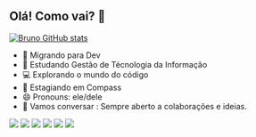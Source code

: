 ## Olá! Como vai? 👋

[![Bruno GitHub stats](https://github-readme-stats.vercel.app/api?username=brun-psilva)](https://github.com/brun-psilva/github-readme-stats)

- 🔰 Migrando para Dev
- 🌱 Estudando Gestão de Técnologia da Informação
- 💻 Explorando o mundo do código
- 🏢 Estagiando em Compass
- 😄 Pronouns: ele/dele
- 💬 Vamos conversar : Sempre aberto a colaborações e ideias.


<div>
 <a href="https://instagram.com/bpersilvaa" target="_blank"><img src="https://img.shields.io/badge/-Instagram-%23E4405F?style=for-the-badge&logo=instagram&logoColor=white" target="_blank"></a>
<a href="https://www.linkedin.com/in/bruno-pereirasilva/" target="_blank"><img src="https://img.shields.io/badge/-LinkedIn-%230077B5?style=for-the-badge&logo=linkedin&logoColor=white" target="_blank"></a> 
<a href = "mailto:gtiuniasselvi.bruno@gmail.com"><img src="https://img.shields.io/badge/-Gmail-%23333?style=for-the-badge&logo=gmail&logoColor=white" target="_blank"></a>
<a href = "mailto:bruno_silvap@outlook.com"><img src="https://img.shields.io/badge/-email-%23333?style=for-the-badge&logo=Outlook&logoColor=white" target="_blank"></a>
<a href = "https://bsky.app/profile/brun-op.bsky.social"><img src="https://img.shields.io/badge/-BlueSky-%49a9cd?style=for-the-badge&logo=BlueSky&logoColor=white" target="_blank"></a>
<a href ="https://www.facebook.com/brunosillvaper"><img src="https://img.shields.io/badge/-Facebook-%5874af?style=for-the-badge&logo=Facebook&logoColor=Blue" target="_blank"></a>

</a>


</div>
